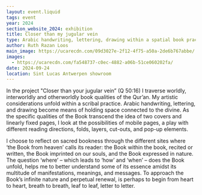 ```yaml
---
layout: event.liquid
tags: event
year: 2024
section_website_2024: exhibition
title: Closer than my jugular vein
type: Arabic handwriting, lettering, drawing within a spatial book practice
author: Ruth Razan Loos
main_image: https://ucarecdn.com/09d3027e-2f12-4f75-a50a-2de6b767abbe/
images:
  - https://ucarecdn.com/fa548737-c0ec-4882-a06b-51ce060202fa/
date: 2024-09-24
location: Sint Lucas Antwerpen showroom
---
```

In the project "Closer than your jugular vein” (Q 50:16) I traverse worldly, interworldly and otherworldly book qualities of the Qur’an. My artistic considerations unfold within a scribal practice. Arabic handwriting, lettering, and drawing become means of holding space connected to the divine. As the specific qualities of the Book transcend the idea of two covers and linearly fixed pages, I look at the possibilities of mobile pages, a play with different reading directions, folds, layers, cut-outs, and pop-up elements. 

I choose to reflect on sacred bookness through the different sites where ‘the Book from heaven’ calls its reader: the Book within the book, recited or written, the Book imprinted on our souls, and the Book expressed in nature. The question ‘where’ – which leads to ‘how’ and ‘when’ – does the Book unfold, helps me to better understand some of its essence amidst its multitude of manifestations, meanings, and messages. To approach the Book’s infinite nature and perpetual renewal, is perhaps to begin from heart to heart, breath to breath, leaf to leaf, letter to letter.
